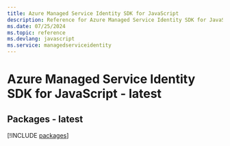```yaml
---
title: Azure Managed Service Identity SDK for JavaScript
description: Reference for Azure Managed Service Identity SDK for JavaScript
ms.date: 07/25/2024
ms.topic: reference
ms.devlang: javascript
ms.service: managedserviceidentity
---
```

# Azure Managed Service Identity SDK for JavaScript - latest
## Packages - latest
[!INCLUDE [packages](managed-service-identity-index.md)]
